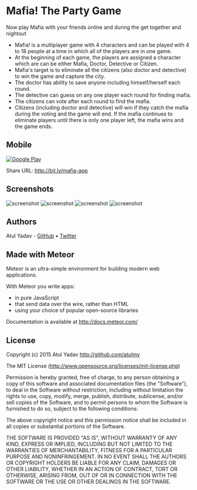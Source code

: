 # Mafia! The Party Game
Now play Mafia with your friends online and during the get together and nightout

- Mafia! is a multiplayer game with 4 characters and can be played with 4 to 18 people at a time in which all of the players are in one game.
- At the beginning of each game, the players are assigned a character which are can be either Mafia, Doctor, Detective or Citizen.
- Mafia's target is to eliminate all the citizens (also doctor and detective) to win the game and capture the city.
- The doctor has ability to save anyone including himself/herself each round.
- The detective can guess on any one player each round for finding mafia.
- The citizens can vote after each round to find the mafia.
- Citizens (including doctor and detective) will win if they catch the mafia during the voting and the game will end. If the mafia continues to eliminate players until there is only one player left, the mafia wins and the game ends.

## Mobile

[![Google Play](http://atulmy.com/attachments/images/google-play.png)](https://play.google.com/store/apps/details?id=com.id93yrtu1ihk6ed136ub4c)

Share URL: http://bit.ly/mafia-app

## Screenshots
![screenshot](https://lh3.googleusercontent.com/6njmVyA_pbNMQt3IqMuXWlN5cFGWa0u3QHVE_mcm2hdtc_mKWOnTk4eTXd-CqSlNg_g=h365) ![screenshot](https://lh3.googleusercontent.com/7VieDQqQYFYanPAt7qv8hzo2UDIWVSDxTa0CFEGhOtgsPq5kXemYrIZTehvsNUqTLQ=h365) ![screenshot](https://lh3.googleusercontent.com/w4qtBsyIi7R6VeI9Atj_6IwSTLhI2zrTX5nO7DkxeCFwqJ0XGnrzA8rsxMRAnbbrWEdm=h365) ![screenshot](https://lh3.googleusercontent.com/plgfroBaqmY00cQbo81c6iDWqWYib3yoUVxYtEXRgjzaQPZaI1rFxMTyRYM8gN72nA=h365)


## Authors

Atul Yadav - [GitHub](https://github.com/atulmy) &bull; [Twitter](https://twitter.com/atulmy)

## Made with Meteor

Meteor is an ultra-simple environment for building modern web
applications.

With Meteor you write apps:

* in pure JavaScript
* that send data over the wire, rather than HTML
* using your choice of popular open-source libraries

Documentation is available at http://docs.meteor.com/

## License

Copyright (c) 2015 Atul Yadav http://github.com/atulmy

The MIT License (http://www.opensource.org/licenses/mit-license.php)

Permission is hereby granted, free of charge, to any person obtaining a copy of this software and associated documentation files (the "Software"), to deal in the Software without restriction, including without limitation the rights to use, copy, modify, merge, publish, distribute, sublicense, and/or sell copies of the Software, and to permit persons to whom the Software is furnished to do so, subject to the following conditions:

The above copyright notice and this permission notice shall be included in all copies or substantial portions of the Software.

THE SOFTWARE IS PROVIDED "AS IS", WITHOUT WARRANTY OF ANY KIND, EXPRESS OR IMPLIED, INCLUDING BUT NOT LIMITED TO THE WARRANTIES OF MERCHANTABILITY, FITNESS FOR A PARTICULAR PURPOSE AND NONINFRINGEMENT. IN NO EVENT SHALL THE AUTHORS OR COPYRIGHT HOLDERS BE LIABLE FOR ANY CLAIM, DAMAGES OR OTHER LIABILITY, WHETHER IN AN ACTION OF CONTRACT, TORT OR OTHERWISE, ARISING FROM, OUT OF OR IN CONNECTION WITH THE SOFTWARE OR THE USE OR OTHER DEALINGS IN THE SOFTWARE.
